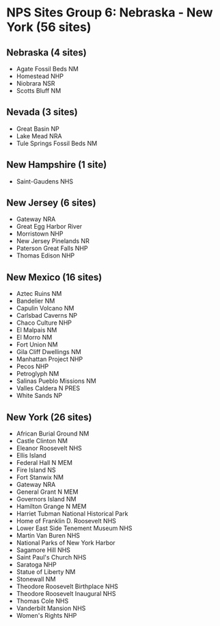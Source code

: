 # NPS Sites Group 6: Nebraska - New York (56 sites)

## Nebraska (4 sites)
- Agate Fossil Beds NM
- Homestead NHP
- Niobrara NSR
- Scotts Bluff NM

## Nevada (3 sites)
- Great Basin NP
- Lake Mead NRA
- Tule Springs Fossil Beds NM

## New Hampshire (1 site)
- Saint-Gaudens NHS

## New Jersey (6 sites)
- Gateway NRA
- Great Egg Harbor River
- Morristown NHP
- New Jersey Pinelands NR
- Paterson Great Falls NHP
- Thomas Edison NHP

## New Mexico (16 sites)
- Aztec Ruins NM
- Bandelier NM
- Capulin Volcano NM
- Carlsbad Caverns NP
- Chaco Culture NHP
- El Malpais NM
- El Morro NM
- Fort Union NM
- Gila Cliff Dwellings NM
- Manhattan Project NHP
- Pecos NHP
- Petroglyph NM
- Salinas Pueblo Missions NM
- Valles Caldera N PRES
- White Sands NP

## New York (26 sites)
- African Burial Ground NM
- Castle Clinton NM
- Eleanor Roosevelt NHS
- Ellis Island
- Federal Hall N MEM
- Fire Island NS
- Fort Stanwix NM
- Gateway NRA
- General Grant N MEM
- Governors Island NM
- Hamilton Grange N MEM
- Harriet Tubman National Historical Park
- Home of Franklin D. Roosevelt NHS
- Lower East Side Tenement Museum NHS
- Martin Van Buren NHS
- National Parks of New York Harbor
- Sagamore Hill NHS
- Saint Paul's Church NHS
- Saratoga NHP
- Statue of Liberty NM
- Stonewall NM
- Theodore Roosevelt Birthplace NHS
- Theodore Roosevelt Inaugural NHS
- Thomas Cole NHS
- Vanderbilt Mansion NHS
- Women's Rights NHP
